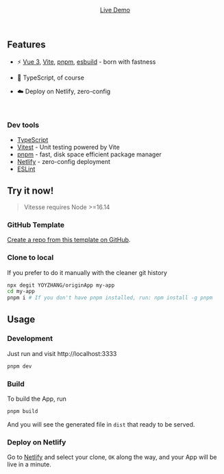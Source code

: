 
<p align='center'>
<a href="https://master--frolicking-moxie-0ae00d.netlify.app/">Live Demo</a>
</p>

<br>

## Features

- ⚡️ [Vue 3](https://github.com/vuejs/core), [Vite](https://github.com/vitejs/vite), [pnpm](https://pnpm.io/), [esbuild](https://github.com/evanw/esbuild) - born with fastness

- 🦾 TypeScript, of course

- ☁️ Deploy on Netlify, zero-config

<br>

### Dev tools

- [TypeScript](https://www.typescriptlang.org/)
- [Vitest](https://github.com/vitest-dev/vitest) - Unit testing powered by Vite
- [pnpm](https://pnpm.js.org/) - fast, disk space efficient package manager
- [Netlify](https://www.netlify.com/) - zero-config deployment
- [ESLint](https://marketplace.visualstudio.com/items?itemName=dbaeumer.vscode-eslint)

## Try it now!

> Vitesse requires Node >=16.14

### GitHub Template

[Create a repo from this template on GitHub](https://github.com/YOYZHANG/originApp/generate).

### Clone to local

If you prefer to do it manually with the cleaner git history

```bash
npx degit YOYZHANG/originApp my-app
cd my-app
pnpm i # If you don't have pnpm installed, run: npm install -g pnpm
```

## Usage

### Development

Just run and visit http://localhost:3333

```bash
pnpm dev
```

### Build

To build the App, run

```bash
pnpm build
```

And you will see the generated file in `dist` that ready to be served.

### Deploy on Netlify

Go to [Netlify](https://app.netlify.com/start) and select your clone, `OK` along the way, and your App will be live in a minute.

